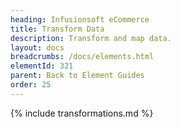 ```yaml
---
heading: Infusionsoft eCommerce
title: Transform Data
description: Transform and map data.
layout: docs
breadcrumbs: /docs/elements.html
elementId: 321
parent: Back to Element Guides
order: 25
---
```


{% include transformations.md %}

